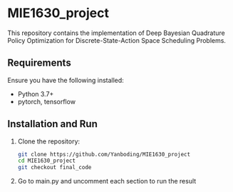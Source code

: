 # MIE1630_project

This repository contains the implementation of Deep Bayesian Quadrature Policy Optimization for
Discrete-State-Action Space Scheduling Problems.

## Requirements

Ensure you have the following installed:
- Python 3.7+
- pytorch, tensorflow

## Installation and Run

1. Clone the repository:
   ```bash
   git clone https://github.com/Yanboding/MIE1630_project
   cd MIE1630_project
   git checkout final_code
   ```
2. Go to main.py and uncomment each section to run the result
